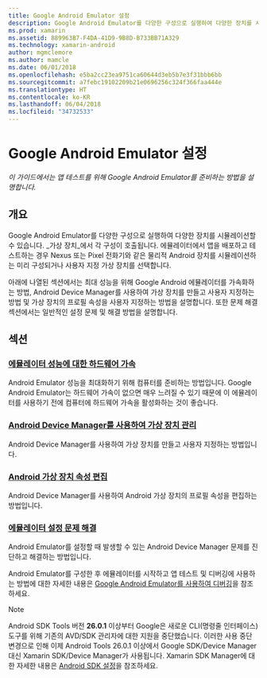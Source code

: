 ```yaml
---
title: Google Android Emulator 설정
description: Google Android Emulator를 다양한 구성으로 실행하여 다양한 장치를 시뮬레이션할 수 있습니다. 이 가이드에서는 앱 테스트를 위해 Android Emulator를 준비하는 방법을 설명합니다.
ms.prod: xamarin
ms.assetid: 889963B7-F4DA-41D9-9B8D-B733BB71A329
ms.technology: xamarin-android
author: mgmclemore
ms.author: mamcle
ms.date: 06/01/2018
ms.openlocfilehash: e5ba2cc23ea9751ca60644d3eb5b7e3f31bbb6bb
ms.sourcegitcommit: a7febc19102209b21e0696256c324f366faa444e
ms.translationtype: HT
ms.contentlocale: ko-KR
ms.lasthandoff: 06/04/2018
ms.locfileid: "34732533"
---
```

# <a name="google-android-emulator-setup"></a>Google Android Emulator 설정

_이 가이드에서는 앱 테스트를 위해 Google Android Emulator를 준비하는 방법을 설명합니다._


## <a name="overview"></a>개요

Google Android Emulator를 다양한 구성으로 실행하여 다양한 장치를 시뮬레이션할 수 있습니다. _가상 장치_에서 각 구성이 호출됩니다. 에뮬레이터에서 앱을 배포하고 테스트하는 경우 Nexus 또는 Pixel 전화기와 같은 물리적 Android 장치를 시뮬레이션하는 미리 구성되거나 사용자 지정 가상 장치를 선택합니다.

아래에 나열된 섹션에서는 최대 성능을 위해 Google Android 에뮬레이터를 가속화하는 방법, Android Device Manager를 사용하여 가상 장치를 만들고 사용자 지정하는 방법 및 가상 장치의 프로필 속성을 사용자 지정하는 방법을 설명합니다. 또한 문제 해결 섹션에서는 일반적인 설정 문제 및 해결 방법을 설명합니다.

## <a name="sections"></a>섹션

### <a name="hardware-acceleration-for-emulator-performanceandroidget-startedinstallationandroid-emulatorhardware-accelerationmd"></a>[에뮬레이터 성능에 대한 하드웨어 가속](~/android/get-started/installation/android-emulator/hardware-acceleration.md)

Android Emulator 성능을 최대화하기 위해 컴퓨터를 준비하는 방법입니다.
Google Android Emulator는 하드웨어 가속이 없으면 매우 느려질 수 있기 때문에 이 에뮬레이터를 사용하기 전에 컴퓨터에 하드웨어 가속을 활성화하는 것이 좋습니다.

### <a name="managing-virtual-devices-with-the-android-device-managerandroidget-startedinstallationandroid-emulatordevice-managermd"></a>[Android Device Manager를 사용하여 가상 장치 관리](~/android/get-started/installation/android-emulator/device-manager.md)

Android Device Manager를 사용하여 가상 장치를 만들고 사용자 지정하는 방법입니다.

### <a name="editing-android-virtual-device-propertiesandroidget-startedinstallationandroid-emulatordevice-propertiesmd"></a>[Android 가상 장치 속성 편집](~/android/get-started/installation/android-emulator/device-properties.md)

Android Device Manager를 사용하여 Android 가상 장치의 프로필 속성을 편집하는 방법입니다.

### <a name="troubleshooting-emulator-setup-problemsandroidget-startedinstallationandroid-emulatortroubleshootingmd"></a>[에뮬레이터 설정 문제 해결](~/android/get-started/installation/android-emulator/troubleshooting.md)

Android Emulator를 설정할 때 발생할 수 있는 Android Device Manager 문제를 진단하고 해결하는 방법입니다.


Android Emulator를 구성한 후 에뮬레이터를 시작하고 앱 테스트 및 디버깅에 사용하는 방법에 대한 자세한 내용은 [Google Android Emulator를 사용하여 디버깅](~/android/deploy-test/debugging/android-sdk-emulator/index.md)을 참조하세요.


> [!NOTE]
> Android SDK Tools 버전 **26.0.1** 이상부터 Google은 새로운 CLI(명령줄 인터페이스) 도구를 위해 기존의 AVD/SDK 관리자에 대한 지원을 중단했습니다. 이러한 사용 중단 변경으로 인해 이제 Android Tools 26.0.1 이상에서 Google SDK/Device Manager 대신 Xamarin SDK/Device Manager가 사용됩니다. Xamarin SDK Manager에 대한 자세한 내용은 [Android SDK 설정](~/android/get-started/installation/android-sdk.md)을 참조하세요.

